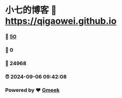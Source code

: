 # 小七的博客 :link: https://qigaowei.github.io 
### :page_facing_up: [50](https://qigaowei.github.io/tag.html) 
### :speech_balloon: 0 
### :hibiscus: 24968 
### :alarm_clock: 2024-09-06 09:42:08 
### Powered by :heart: [Gmeek](https://github.com/Meekdai/Gmeek)

